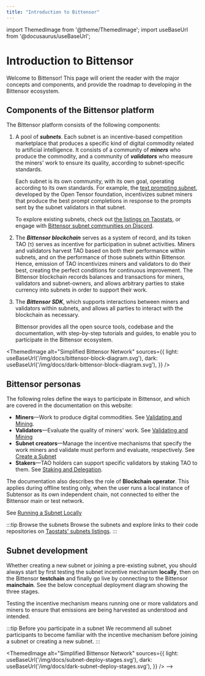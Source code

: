 ```yaml
---
title: "Introduction to Bittensor"
---
```


import ThemedImage from '@theme/ThemedImage';
import useBaseUrl from '@docusaurus/useBaseUrl';

# Introduction to Bittensor

Welcome to Bittensor! This page will orient the reader with the major concepts and components, and provide the roadmap to developing in the Bittensor ecosystem.

## Components of the Bittensor platform

The Bittensor platform consists of the following components:

1. A pool of ***subnets***. Each subnet is an incentive-based competition marketplace that produces a specific kind of digital commodity related to artificial intelligence. It consists of a community of ***miners*** who produce the commodity, and a community of ***validators*** who measure the miners' work to ensure its quality, according to subnet-specific standards.
	
	Each subnet is its own community, with its own goal, operating according to its own standards. For example, the [text prompting subnet](https://github.com/opentensor/prompting), developed by the Open Tensor foundation, incentivizes subnet miners that produce the best prompt completions in response to the prompts sent by the subnet validators in that subnet.
	
	To explore existing subnets, check out [the listings on Taostats](https://taostats.io/subnets), or engage with [Bittensor subnet communities on Discord](https://discord.com/channels/799672011265015819/830068283314929684).

2. The ***Bittensor blockchain*** serves as a system of record, and its token TAO (τ) serves as incentive for participation in subnet activities. Miners and validators harvest TAO based on both their performance within subnets, and on the performance of those subnets within Bittensor. Hence, emission of TAO incentivizes miners and validators to do their best, creating the perfect conditions for continuous improvement. The Bittensor blockchain records balances and transactions for miners, validators and subnet-owners, and allows arbitrary parties to stake currency into subnets in order to support their work.

3. The ***Bittensor SDK***, which supports interactions between miners and validators within subnets, and allows all parties to interact with the blockchain as necessary.
	
	Bittensor provides all the open source tools, codebase and the documentation, with step-by-step tutorials and guides, to enable you to participate in the Bittensor ecosystem.
	
<ThemedImage
alt="Simplified Bittensor Network"
sources={{
    light: useBaseUrl('/img/docs/bittensor-block-diagram.svg'),
    dark: useBaseUrl('/img/docs/dark-bittensor-block-diagram.svg'),
  }}
/>


## Bittensor personas

The following roles define the ways to participate in Bittensor, and which are covered in the documentation on this website:

- **Miners**&mdash;Work to produce digital commodities. See [Validating and Mining](../subnets/checklist-for-validating-mining).
- **Validators**&mdash;Evaluate the quality of miners' work. See [Validating and Mining](../subnets/checklist-for-validating-mining)
- **Subnet creators**&mdash;Manage the incentive mechanisms that specify the work miners and validate must perform and evaluate, respectively. See [Create a Subnet](../subnets/create-a-subnet)
- **Stakers**&mdash;TAO holders can support specific validators by staking TAO to them. See [Staking and Delegation](../staking-and-delegation).


The documentation also describes the role of **Blockchain operator**. This applies during offline testing only, when the user runs a local instance of Subtensor as its own independent chain, not connected to either the Bittensor main or test network.

See [Running a Subnet Locally](https://github.com/opentensor/bittensor-subnet-template/blob/main/docs/running_on_staging.md)

:::tip Browse the subnets
Browse the subnets and explore links to their code repositories on [Taostats' subnets listings](https://taostats.io/subnets).
:::

<!--

- **Subnet owner**: When you only want to create a subnet but transfer the tasks of operating the subnet to others.
- **Subnet validator**: When you are responsible for running the subnet validator.
- **Subnet miner**: When you are responsible for running the subnet miner.
- **Blockchain operator**: When you run the blockchain. This mostly applies during the offline testing of your subnet and your incentive mechanism, when you need a local emulation of the Bittensor blockchain because you are disconnected from the Bittensor network.
 -->
## Subnet development

Whether creating a new subnet or joining a pre-existing subnet, you should always start by first testing the subnet incentive mechanism **locally**, then on the Bittensor **testchain** and finally go live by connecting to the Bittensor **mainchain**. See the below conceptual deployment diagram showing the three stages. 

Testing the incentive mechanism means running one or more validators and miners to ensure that emissions are being harvested as understood and intended.

:::tip Before you participate in a subnet
We recommend all subnet participants to become familiar with the incentive mechanism before joining a subnet or creating a new subnet.
:::

<ThemedImage
alt="Simplified Bittensor Network"
sources={{
    light: useBaseUrl('/img/docs/subnet-deploy-stages.svg'),
    dark: useBaseUrl('/img/docs/dark-subnet-deploy-stages.svg'),
  }}
/>
 -->
<!-- to be fixed 

When you are ready to participate in a subnet, follow these steps in the below order:
Step 1: Run a local subnet

Set up your local environment and deploy a local blockchain and a local subnet. By default all the below are run on the same computer you use locally (see the below diagram):

Your local subnet with a single subnet validator and a single subnet miner.
Your local blockchain with a single blockchain validator. 

Bittensor provides all the tools, codebase, a quickstart subnet template, the minimum compute, memory and storage requirements you will need, and step-by-step instructions for you to accomplish this easily. 

You will use your local Bittensor faucet to mint faucet TAO tokens in this step. Using this offline local subnet and local blockchain configuration you can:

Familiarize yourself, by examining the code in the subnet template, with how incentive mechanisms are coded and configured. 
Change the subnet template code to write your own incentive mechanism and test it locally.
Determine the minimum compute, bandwidth, memory and storage requirements for your subnet with your own incentive mechanism. 
Step 2: Run a Bittensor testnet
Will continue. Start introducing the root subnet here. 
-->
